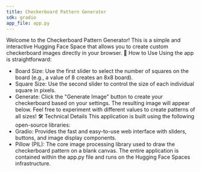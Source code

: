 ```yaml
---
title: Checkerboard Pattern Generator
sdk: gradio
app_file: app.py
---
```

Welcome to the Checkerboard Pattern Generator! This is a simple and interactive Hugging Face Space that allows you to create custom checkerboard images directly in your browser.
🚀 How to Use
Using the app is straightforward:
 * Board Size: Use the first slider to select the number of squares on the board (e.g., a value of 8 creates an 8x8 board).
 * Square Size: Use the second slider to control the size of each individual square in pixels.
 * Generate: Click the "Generate Image" button to create your checkerboard based on your settings. The resulting image will appear below.
Feel free to experiment with different values to create patterns of all sizes!
🛠️ Technical Details
This application is built using the following open-source libraries:
 * Gradio: Provides the fast and easy-to-use web interface with sliders, buttons, and image display components.
 * Pillow (PIL): The core image processing library used to draw the checkerboard pattern on a blank canvas.
The entire application is contained within the app.py file and runs on the Hugging Face Spaces infrastructure.
